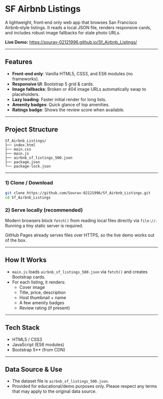 
# SF Airbnb Listings

A lightweight, front‑end only web app that browses San Francisco Airbnb‑style listings. It reads a local JSON file, renders responsive cards, and includes robust image fallbacks for stale photo URLs.

**Live Demo:** https://sourav-02121996.github.io/Sf_Airbnb_Listings/

---

## Features

- **Front‑end only**: Vanilla HTML5, CSS3, and ES6 modules (no frameworks).
- **Responsive UI**: Bootstrap 5 grid & cards.
- **Image fallbacks**: Broken or 404 image URLs automatically swap to placeholders.
- **Lazy loading**: Faster initial render for long lists.
- **Amenity badges**: Quick glance of top amenities.
- **Ratings badge**: Shows the review score when available.

---

## Project Structure

```
Sf_Airbnb_Listings/
├── index.html
├── main.css
├── main.js
├── airbnb_sf_listings_500.json
├── package.json
└── package-lock.json
```
---

### 1) Clone / Download
```bash
git clone https://github.com/Sourav-02121996/Sf_Airbnb_Listings.git
cd Sf_Airbnb_Listings
```

### 2) Serve locally (recommended)
Modern browsers block `fetch()` from reading local files directly via `file://`. Running a tiny static server is required.

GitHub Pages already serves files over HTTPS, so the live demo works out of the box.

---

## How It Works

- `main.js` loads `airbnb_sf_listings_500.json` via `fetch()` and creates Bootstrap cards.
- For each listing, it renders:
  - Cover image
  - Title, price, description
  - Host thumbnail + name
  - A few amenity badges
  - Review rating (if present)

---

## Tech Stack

- HTML5 / CSS3
- JavaScript (ES6 modules)
- Bootstrap 5** (from CDN)

---

## Data Source & Use

- The dataset file is `airbnb_sf_listings_500.json`.  
- Provided for educational/demo purposes only. Please respect any terms that may apply to the original data source.


